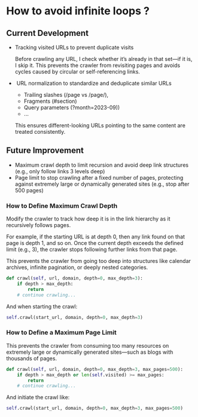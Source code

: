 # How to avoid infinite loops ?

## Current Development

* Tracking visited URLs to prevent duplicate visits

  Before crawling any URL, I check whether it’s already in that set—if it is, I skip it. This prevents the crawler from revisiting pages and avoids cycles caused by circular or self-referencing links.

* ️ URL normalization to standardize and deduplicate similar URLs 
  * Trailing slashes (/page vs /page/), 
  * Fragments (#section)
  * Query parameters (?month=2023-09))
  * ...
  
  This ensures different-looking URLs pointing to the same content are treated consistently.

## Future Improvement

* Maximum crawl depth to limit recursion and avoid deep link structures (e.g., only follow links 3 levels deep)
* Page limit to stop crawling after a fixed number of pages, protecting against extremely large or dynamically generated sites (e.g., stop after 500 pages)

### How to Define Maximum Crawl Depth

Modify the crawler to track how deep it is in the link hierarchy as it recursively follows pages.

For example, if the starting URL is at depth 0, then any link found on that page is depth 1, and so on. Once the current depth exceeds the defined limit (e.g., 3), the crawler stops following further links from that page.

This prevents the crawler from going too deep into structures like calendar archives, infinite pagination, or deeply nested categories.

```python 
def crawl(self, url, domain, depth=0, max_depth=3):
    if depth > max_depth:
        return
    # continue crawling...
``` 

And when starting the crawl:

```python
self.crawl(start_url, domain, depth=0, max_depth=3)
```
### How to Define a Maximum Page Limit
This prevents the crawler from consuming too many resources on extremely large or dynamically generated sites—such as blogs with thousands of pages.

```python 
def crawl(self, url, domain, depth=0, max_depth=3, max_pages=500):
    if depth > max_depth or len(self.visited) >= max_pages:
        return
    # continue crawling...
``` 

And initiate the crawl like:
```python 
self.crawl(start_url, domain, depth=0, max_depth=3, max_pages=500)
``` 
